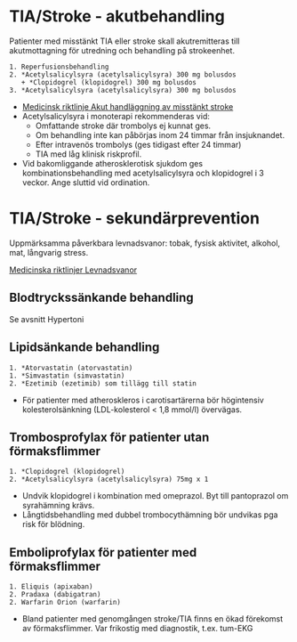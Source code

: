 TIA/Stroke - akutbehandling
===========================

Patienter med misstänkt TIA eller stroke skall akutremitteras till 
akutmottagning för utredning och behandling på strokeenhet.

    1. Reperfusionsbehandling
    2. *Acetylsalicylsyra (acetylsalicylsyra) 300 mg bolusdos
       + *Clopidogrel (klopidogrel) 300 mg bolusdos
    3. *Acetylsalicylsyra (acetylsalicylsyra) 300 mg bolusdos
	   
-   [Medicinsk riktlinje Akut handläggning av misstänkt stroke](http://dokpub.regionkronoberg.se/OpenDoc.aspx?Id=41997)
-   Acetylsalicylsyra i monoterapi rekommenderas vid:
	- Omfattande stroke där trombolys ej kunnat ges.  
    - Om behandling inte kan påbörjas inom 24 timmar från insjuknandet.
	- Efter intravenös trombolys (ges tidigast efter 24 timmar)
	- TIA med låg klinisk riskprofil.
-   Vid bakomliggande atherosklerotisk sjukdom ges kombinationsbehandling
    med acetylsalicylsyra och klopidogrel i 3 veckor. Ange sluttid vid 
	ordination.

TIA/Stroke - sekundärprevention
===============================

Uppmärksamma påverkbara levnadsvanor: tobak, fysisk aktivitet, alkohol,
mat, långvarig stress.

[Medicinska riktlinjer Levnadsvanor](http://intern.ltkronoberg.se/hem/HoS/HoS-personal/VardrutinerPM/Halsoframjande/)

Blodtryckssänkande behandling
-----------------------------

Se avsnitt Hypertoni

Lipidsänkande behandling
------------------------

    1. *Atorvastatin (atorvastatin)
    1. *Simvastatin (simvastatin)
    2. *Ezetimib (ezetimib) som tillägg till statin

- För patienter med atheroskleros i carotisartärerna bör högintensiv 
  kolesterolsänkning (LDL-kolesterol < 1,8 mmol/l) övervägas.

Trombosprofylax för patienter utan förmaksflimmer
-------------------------------------------------

    1. *Clopidogrel (klopidogrel)
    2. *Acetylsalicylsyra (acetylsalicylsyra) 75mg x 1

- Undvik klopidogrel i kombination med omeprazol. Byt till pantoprazol om 
  syrahämning krävs.
- Långtidsbehandling med dubbel trombocythämning bör undvikas pga risk för
  blödning.

Emboliprofylax för patienter med förmaksflimmer
-----------------------------------------------

    1. Eliquis (apixaban)
    2. Pradaxa (dabigatran)
    2. Warfarin Orion (warfarin)

-   Bland patienter med genomgången stroke/TIA finns en ökad förekomst av
    förmaksflimmer. Var frikostig med diagnostik, t.ex. tum-EKG
